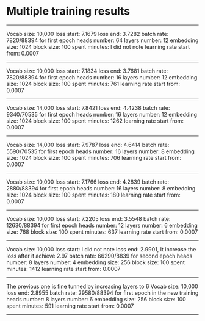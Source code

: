 # Multiple training results

**************************************************
Vocab size: 10,000
loss start: 7.1679
loss end: 3.7282
batch rate: 7820/88394 for first epoch
heads number: 64
layers number: 12
embedding size: 1024
block size: 100
spent minutes: I did not note
learning rate start from: 0.0007
**************************************************
Vocab size: 10,000
loss start: 7.1834
loss end:  3.7681
batch rate: 7820/88394 for first epoch
heads number: 16
layers number: 12
embedding size: 1024
block size: 100
spent minutes: 761
learning rate start from: 0.0007
**************************************************
Vocab size: 14,000
loss start: 7.8421
loss end:  4.4238
batch rate: 9340/70535 for first epoch
heads number: 16
layers number: 12
embedding size: 1024
block size: 100
spent minutes: 1262
learning rate start from: 0.0007
**************************************************
Vocab size: 14,000
loss start: 7.9787
loss end:  4.6414
batch rate: 5590/70535 for first epoch
heads number: 16
layers number: 8
embedding size: 1024
block size: 100
spent minutes: 706
learning rate start from: 0.0007
**************************************************
Vocab size: 10,000
loss start: 7.1766
loss end:  4.2839
batch rate: 2880/88394 for first epoch
heads number: 16
layers number: 8
embedding size: 1024
block size: 100
spent minutes: 180
learning rate start from: 0.0007
**************************************************
Vocab size: 10,000
loss start: 7.2205
loss end: 3.5548
batch rate: 12630/88394 for first epoch
heads number: 12
layers number: 6
embedding size: 768
block size: 100
spent minutes: 637
learning rate start from: 0.0007
**************************************************
Vocab size: 10,000
loss start: I did not note
loss end: 2.9901, It increase the loss after it achieve 2.97
batch rate: 66290/8839 for second epoch
heads number: 8
layers number: 4
embedding size: 256
block size: 100
spent minutes: 1412
learning rate start from: 0.0007
**************************************************

The previous one is fine tunned by increasing layers to 6
Vocab size: 10,000
loss end: 2.8955
batch rate: 29580/88394 for first epoch in the new training
heads number: 8
layers number: 6
embedding size: 256
block size: 100
spent minutes: 591
learning rate start from: 0.0007
**************************************************